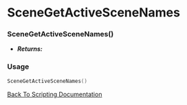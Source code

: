 # SceneGetActiveSceneNames

### SceneGetActiveSceneNames()
- ***Returns:*** 

### Usage

```Lua
SceneGetActiveSceneNames()
```


[Back To Scripting Documentation](../README.md)
